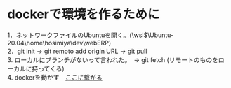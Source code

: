# dockerで環境を作るために

1．ネットワークファイルのUbuntuを開く。(\\wsl$\Ubuntu-20.04\home\hosimiya\dev\webERP)  
2．git init -> git remoto add origin URL -> git pull  
3. ローカルにブランチがないって言われた。　-> git fetch (リモートのものをローカルに持ってくる)  
4. dockerを動かす　[ここに繋がる](https://github.com/hosimiya7/TIL/blob/main/docker/webERP.md)  
